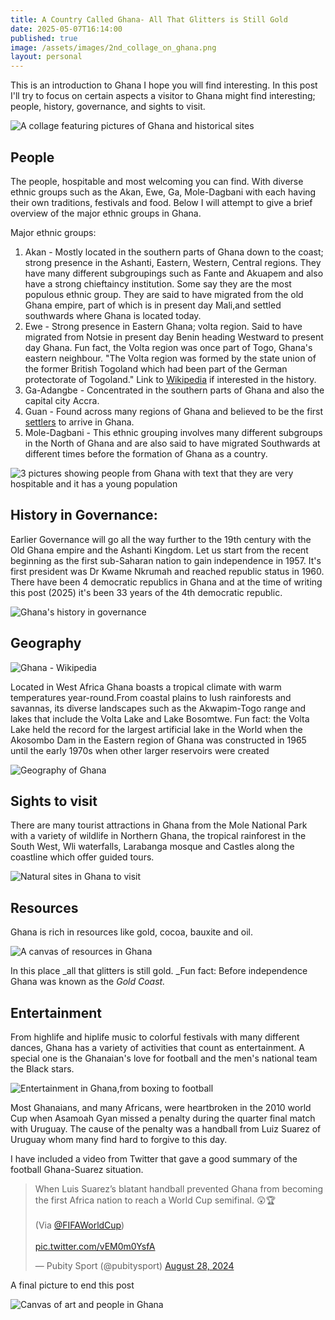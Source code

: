 ```yaml
---
title: A Country Called Ghana- All That Glitters is Still Gold
date: 2025-05-07T16:14:00
published: true
image: /assets/images/2nd_collage_on_ghana.png
layout: personal
---
```

This is an introduction to Ghana I hope you will find interesting. In this post I'll try to focus on certain aspects a visitor to Ghana might find interesting; people, history, governance, and sights to visit.

![A collage featuring pictures of Ghana and historical sites](/assets/images/2nd_collage_on_ghana.png "A collage featuring pictures of Ghana and historical sites")

## People

The people,  hospitable and most welcoming you can find. With diverse ethnic groups such as the Akan, Ewe, Ga, Mole-Dagbani with each having their own traditions, festivals and food. Below I will attempt to give a brief overview of the major ethnic groups in Ghana.

Major ethnic groups:

1. Akan - Mostly located in the southern parts of Ghana down to the coast;  strong presence in the Ashanti, Eastern, Western, Central regions. They have many different subgroupings such as Fante and Akuapem and also have a strong chieftaincy institution. Some say they are the most populous ethnic group. They are said to have migrated from the old Ghana empire, part of which is in present day Mali,and settled southwards where Ghana is located today.
2. Ewe - Strong presence in  Eastern Ghana; volta region. Said to have migrated from Notsie in present day Benin heading Westward to present day Ghana. Fun fact, the Volta region was once part of Togo, Ghana's eastern neighbour.  "The Volta region was formed by the state union of the former British Togoland which had been part of the German protectorate of Togoland." Link to [Wikipedia](https://en.wikipedia.org/wiki/Volta_Region) if interested in the history.
3. Ga-Adangbe - Concentrated in the southern parts of Ghana and also the capital city Accra.
4. Guan - Found across many regions of Ghana and believed to be the first [settlers](https://en.wikipedia.org/wiki/Guang_people) to arrive in Ghana.
5. Mole-Dagbani - This ethnic grouping involves many different subgroups in the North of Ghana and are also said to have migrated Southwards at different times before the formation of Ghana as a country.

![3 pictures showing people from Ghana with text that they are very hospitable and it has a young population](/assets/images/people_ghana.png "People from Ghana are very hospitable and it has a young population")

## History in Governance: 

Earlier Governance will go all the way further to the 19th century with the Old Ghana empire and the Ashanti Kingdom. Let us start from the recent beginning as the first sub-Saharan nation to gain independence in 1957. It's first president was Dr Kwame Nkrumah and reached republic status in 1960. There have been 4 democratic republics in Ghana and at the time of writing this post (2025) it's been 33 years of the 4th democratic republic.

![Ghana's history in governance](/assets/images/history_ghana.png "Ghana's history in governance")

## Geography

![Ghana - Wikipedia](/assets/images/250px-Ghana_%28orthographic_projection%29.svg.png "Ghana on a map, image credit wikipedia")

Located in West Africa Ghana boasts a tropical climate with warm temperatures year-round.From coastal plains to lush rainforests and savannas, its diverse landscapes such as the Akwapim-Togo range and lakes that include the Volta Lake and Lake Bosomtwe. Fun fact: the Volta Lake held the record for the largest artificial lake in the World when the Akosombo Dam in the Eastern region of Ghana was constructed in 1965 until the early 1970s when other larger reservoirs were created

![Geography of Ghana](/assets/images/geography_ghana.png "Geography of Ghana")

## Sights to visit

There are many tourist attractions in Ghana from the Mole National Park with a variety of wildlife in Northern Ghana, the tropical rainforest in the South West, Wli waterfalls, Larabanga mosque and Castles along the coastline which offer guided tours.

![Natural sites in Ghana to visit](/assets/images/natural_sites_ghana.png "Natural sites in Ghana to visit")

## Resources

Ghana is rich in resources like gold, cocoa, bauxite and oil.

![A  canvas of resources in Ghana](/assets/images/resources_ghana.png "A  canvas of resources in Ghana")

In this place _all that glitters is still gold. _Fun fact: Before independence Ghana was known as the _Gold Coast._

## Entertainment

From highlife and hiplife music to colorful festivals with many different dances, Ghana has a variety of activities that count as entertainment. A special one is the Ghanaian's love for football and the men's national team the Black stars. 

![Entertainment in Ghana,from boxing to football](/assets/images/entertainment_ghana.png "Entertainment in Ghana,from boxing to football")

Most Ghanaians, and many Africans, were heartbroken in the 2010 world Cup when Asamoah Gyan missed a penalty during the quarter final match with Uruguay. The cause of the penalty was a handball from Luiz Suarez of Uruguay whom many find hard to forgive to this day.

I have included a video from Twitter that gave a good summary of the football Ghana-Suarez situation.

<blockquote class="twitter-tweet" data-media-max-width="560"><p lang="en" dir="ltr">When Luis Suarez’s blatant handball prevented Ghana from becoming the first Africa nation to reach a World Cup semifinal. 😲🏆<br><br>(Via <a href="https://twitter.com/FIFAWorldCup?ref_src=twsrc%5Etfw">@FIFAWorldCup</a>)<br><br> <a href="https://t.co/vEM0m0YsfA">pic.twitter.com/vEM0m0YsfA</a></p>&mdash; Pubity Sport (@pubitysport) <a href="https://twitter.com/pubitysport/status/1828885097711579293?ref_src=twsrc%5Etfw">August 28, 2024</a></blockquote> <script async src="https://platform.twitter.com/widgets.js" charset="utf-8"></script>

A final picture to end this post

![Canvas of art and people in Ghana](/assets/images/collage_on_ghana.png "Canvas of art and people in Ghana")
